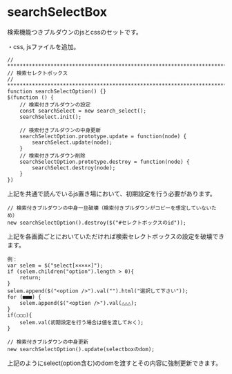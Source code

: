 # searchSelectBox
検索機能つきプルダウンのjsとcssのセットです。

・css, jsファイルを追加。

````
// ****************************************************************************
// 検索セレクトボックス
// ****************************************************************************
function searchSelectOption() {}
$(function () {
    // 検索付きプルダウンの設定
    const searchSelect = new search_select();
    searchSelect.init();

    // 検索付きプルダウンの中身更新
    searchSelectOption.prototype.update = function(node) {
        searchSelect.update(node);
    }
    // 検索付きプルダウン削除
    searchSelectOption.prototype.destroy = function(node) {
        searchSelect.destroy(node);
    }
})
````
上記を共通で読んでいるjs置き場において、初期設定を行う必要があります。


````
// 検索付きプルダウンの中身一旦破壊（検索付きプルダウンがコピーを想定していないため）
new searchSelectOption().destroy($("#セレクトボックスのid"));
````
上記を各画面ごとにおいていただければ検索セレクトボックスの設定を破壊できます。


````
例：
var selem = $("select[×××××]");
if (selem.children("option").length > 0){
    return;
}
selem.append($("<option />").val("").html("選択して下さい"));
for (■■■) {
    selem.append($("<option />").val(△△△);
}
if(◯◯◯){
    selem.val(初期設定を行う場合は値を渡しておく);
}

// 検索付きプルダウンの中身更新
new searchSelectOption().update(selectboxのdom);
````
上記のようにselect(option含む)のdomを渡すとその内容に強制更新できます。
